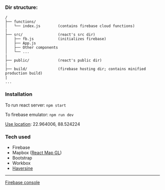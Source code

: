 ### Dir structure:

    /
    ├── functions/ 
    │   └── index.js        (contains firebase cloud functions)
    |
    ├── src/                (react's src dir)
    │   ├── fb.js           (initializes firebase)
    │   ├── App.js
    │   ├── Other components
    │   └── ...
    |
    ├── public/             (react's public dir)
    |
    ├── build/              (firebase hosting dir; contains minified production build)
    |
    ...

### Installation

To run react server: `npm start`

To firebase emulator: `npm run dev`

[Use location](https://youtu.be/MNlbYwlLPWY): 22.964006, 88.524224

### Tech used

- Firebase
- Mapbox ([React Map GL](https://visgl.github.io/react-map-gl/))
- Bootstrap
- Workbox
- [Haversine](https://github.com/dcousens/haversine-distance)

---

[Firebase console](https://console.firebase.google.com/u/0/project/proj3-8bf4f/overview)


